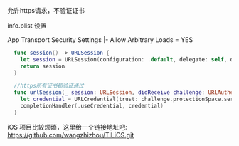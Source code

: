 允许https请求，不验证证书

info.plist 设置

App Transport Security Settings
|- Allow Arbitrary Loads = YES

```swift
  func session() -> URLSession {
    let session = URLSession(configuration: .default, delegate: self, delegateQueue: OperationQueue())
    return session
  }
 
  //https所有证书都验证通过
  func urlSession(_ session: URLSession, didReceive challenge: URLAuthenticationChallenge, completionHandler: @escaping (URLSession.AuthChallengeDisposition, URLCredential?) -> Void) {
    let credential = URLCredential(trust: challenge.protectionSpace.serverTrust!)
    completionHandler(.useCredential, credential)
  }
```

iOS 项目比较烦琐，这里给一个链接地址吧: <https://github.com/wangzhizhou/TILiOS.git>